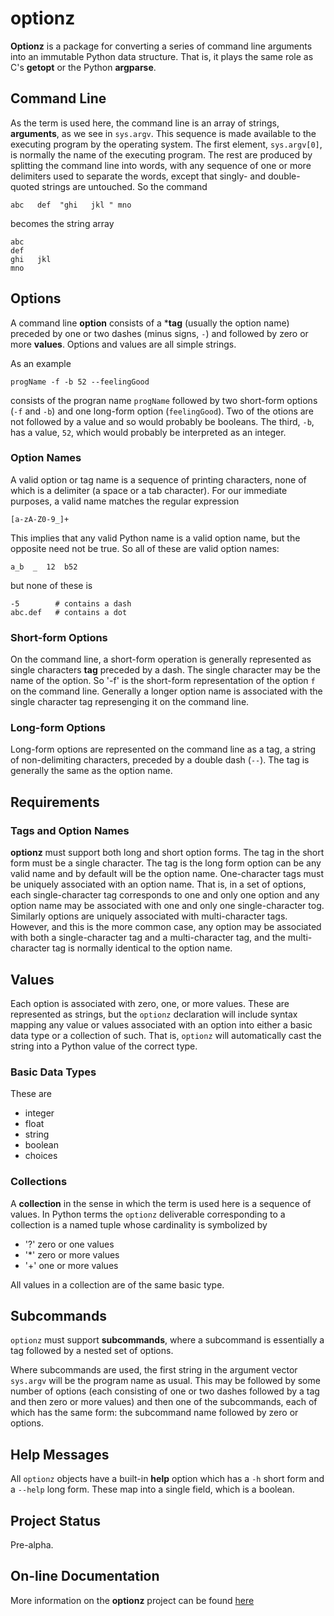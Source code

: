 # optionz

**Optionz** is a package for converting a series of command line arguments
into  an immutable Python data structure.  That is, it plays the same role
as C's **getopt** or the Python **argparse**.

## Command Line

As the term is used here, the command line is an array of strings,
**arguments**, as we see in `sys.argv`.  This sequence is made available to
the executing program by the
operating system.  The first element, `sys.argv[0]`, is normally the name
of the executing program.  The rest are produced by splitting the command
line into words, with any sequence of one or more delimiters used to separate
the words, except that singly- and double-quoted strings are untouched.
So the command

    abc   def  "ghi   jkl " mno

becomes the string array

    abc
    def
    ghi   jkl
    mno

## Options

A command line **option** consists of a ***tag** (usually the option name)
preceded by one or two
dashes (minus signs, `-`) and followed by zero or more **values**.  Options
and values are all simple strings.

As an example

    progName -f -b 52 --feelingGood

consists of the progran name `progName` followed by two short-form options
(`-f` and `-b`) and one long-form option (`feelingGood`).  Two of the
otions are not followed by a value and so would probably be booleans.  The
third, `-b`, has a value, `52`, which would probably be interpreted as
an integer.

### Option Names

A valid option or tag name is a sequence of printing characters, none of
which is
a delimiter (a space or a tab character).  For our immediate purposes, a
valid name matches the regular expression

    [a-zA-Z0-9_]+

This implies that any valid Python name is a valid option name, but the
opposite need not be true.  So all of these are valid option names:

    a_b  _  12  b52

but none of these is

    -5        # contains a dash
    abc.def   # contains a dot

### Short-form Options

On the command line, a short-form operation is generally
represented as single characters **tag** preceded by a
dash.  The single character may be the name of the option.
So '-f' is the short-form representation of the option `f` on the
command line.  Generally a longer option name is associated with
the single character tag represenging it on the command line.

### Long-form Options

Long-form options are represented on the command line as a tag,
a string of non-delimiting characters, preceded by a double dash (`--`).
The tag is generally the same as the option name.

## Requirements

### Tags and Option Names

**optionz** must support both long and short option forms.  The tag
in the short form must be a single character.  The tag is the long
form option can be any valid name and by default will be the option
name. One-character tags must be uniquely associated with an option
name.  That is, in a set of options, each single-character tag
corresponds to one and only one option and any option name may be
associated with one and only one single-character tog.  Similarly
options are uniquely associated with multi-character tags.  However,
and this is the more common case, any option may be associated with
both a single-character tag and a multi-character tag, and the
multi-character tag is normally identical to the option name.

## Values

Each option is associated with zero, one, or more values.  These are
represented as strings, but the `optionz` declaration will include
syntax mapping any value or values associated with an option into either a
basic data type or a collection of such.  That is, `optionz` will
automatically cast the string into a Python value of the correct type.

### Basic Data Types

These are

* integer
* float
* string
* boolean
* choices

### Collections

A **collection** in the sense in which the term is used here is a sequence
of values.  In Python terms the `optionz` deliverable corresponding to a
collection is a named tuple whose cardinality is symbolized by

* '?' zero or one values
* '\*' zero or more values
* '+' one or more values

All values in a collection are of the same basic type.

## Subcommands

`optionz` must support **subcommands**, where a subcommand is essentially
a tag followed by a nested set of options.

Where subcommands are used, the first string in the argument vector
`sys.argv` will be the program name as usual.  This may be followed
by some number of options (each consisting of one or two dashes
followed by a tag and then zero or more values) and then one of
the subcommands, each of which has the same form: the subcommand
name followed by zero or options.

## Help Messages

All `optionz` objects have a built-in **help** option which has a
`-h` short form and a `--help` long form.  These map into a single
field, which is a boolean.

## Project Status

Pre-alpha.

## On-line Documentation

More information on the **optionz** project can be found
[here](https://jddixon.github.io/optionz)
